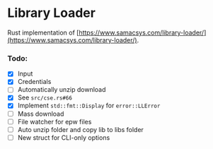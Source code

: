 # Library Loader

Rust implementation of [https://www.samacsys.com/library-loader/](https://www.samacsys.com/library-loader/).

### Todo:
* [x] Input
* [x] Credentials
* [ ] Automatically unzip download
* [x] See `src/cse.rs#66`
* [x] Implement `std::fmt::Display` for `error::LLError`
* [ ] Mass download
* [ ] File watcher for epw files
* [ ] Auto unzip folder and copy lib to libs folder
* [ ] New struct for CLI-only options
